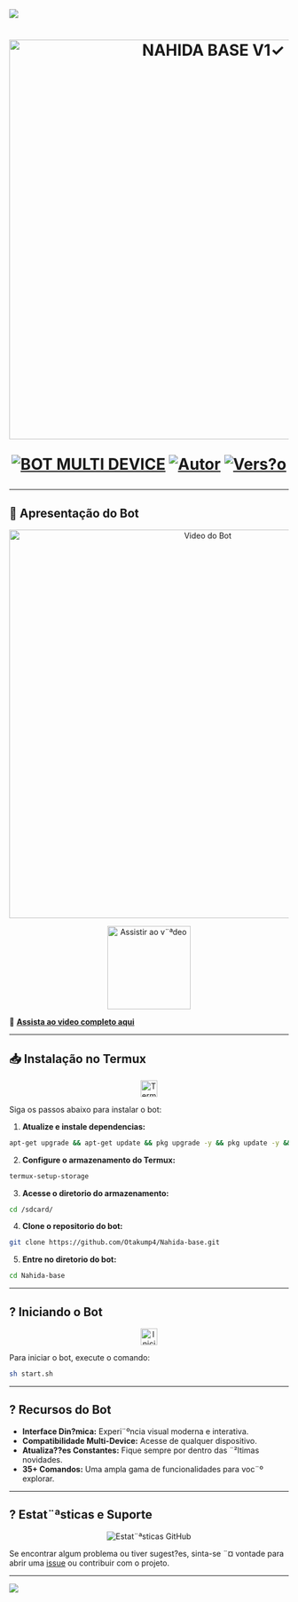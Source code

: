 <img src="https://readme-typing-svg.herokuapp.com/?font=mono&size=30&duration=4000&color=836FFF&center=falso&vCenter=falso&lines=𝐍𝐀𝐇𝐈𝐃𝐀-𝐁𝐀𝐒𝐄-𝐕𝟏✓;𝐁𝐎𝐓+𝐌𝐔𝐋𝐓𝐈+𝐃𝐄𝐕𝐈𝐂𝐄;1000+𝐂𝐎𝐌𝐀𝐍𝐃𝐎𝐒+2025;𝕷𝖚𝖈𝖆𝖘-𝖒𝖔𝖉-𝖉𝖔𝖒𝖎𝖓𝖆✰✰✰✰✰">      

<h1 align="center">
<p>
<img src= "https://zero-two.info/uploads/images/file-1745447805865-948918569.jpeg" alt="NAHIDA BASE V1✓" width="720">
</p>

<p align="center">
<a href="#"><img src="https://img.shields.io/badge/BOT-MULTI--DEVICE-blue?style=for-the-badge" alt="BOT MULTI DEVICE"></a>
<a href="#"><img src="https://img.shields.io/badge/Autor-@lucas_mod_domina-orange?style=for-the-badge&logo=github" alt="Autor"></a>
<a href="#"><img src="https://img.shields.io/badge/Vers?o-V4.0-orange?style=for-the-badge&logo=github" alt="Vers?o"></a>
</p>

---

## 🎥 Apresentação do Bot

<p align="center">
<a href="https://youtu.be/4n_HCLFXAhE?si=alnIqcgCDjBHOlV4" target="_blank">
<img src="https://zero-two.info/uploads/images/file-1745447805865-948918569.jpeg" alt="Video do Bot" width="700">
</a>
</p>

<p align="center">
<a href="https://youtu.be/4n_HCLFXAhE?si=alnIqcgCDjBHOlV4" target="_blank">
<img src="https://zero-two.info/uploads/images/file-1739169354212-382718485.jpeg" alt="Assistir ao v¨ªdeo" width="150">
</a>
</p>

 🔗 **[Assista ao video completo aqui](https://youtu.be/4n_HCLFXAhE?si=alnIqcgCDjBHOlV4)**

---

## 📥 Instalação no Termux

<div align="center">
<img src="https://user-images.githubusercontent.com/108157095/182052725-6568419a-6a9f-490a-85ea-90b94af694fe.png" alt="Termux" height="30">
</div>

Siga os passos abaixo para instalar o bot:

1. **Atualize e instale dependencias:**
 ```bash
 apt-get upgrade && apt-get update && pkg upgrade -y && pkg update -y && pkg install nodejs -y && pkg install nodejs-lts -y && pkg install ffmpeg -y && pkg install wget -y && pkg install git -y
 ```

2. **Configure o armazenamento do Termux:**
 ```bash
 termux-setup-storage
 ```

3. **Acesse o diretorio do armazenamento:**
 ```bash
 cd /sdcard/
 ```

4. **Clone o repositorio do bot:**
 ```bash
 git clone https://github.com/Otakump4/Nahida-base.git
 ```

5. **Entre no diretorio do bot:**
 ```bash
 cd Nahida-base
 ```

---

## ? Iniciando o Bot

<div align="center">
<img src="https://user-images.githubusercontent.com/108157095/182053901-78e4a217-51ba-42a3-8ec5-38ed978ad752.png" alt="Iniciar Bot" height="30">
</div>

Para iniciar o bot, execute o comando:

```bash
sh start.sh
```

---

## ? Recursos do Bot

- **Interface Din?mica:** Experi¨ºncia visual moderna e interativa.
- **Compatibilidade Multi-Device:** Acesse de qualquer dispositivo.
- **Atualiza??es Constantes:** Fique sempre por dentro das ¨²ltimas novidades.
- **35+ Comandos:** Uma ampla gama de funcionalidades para voc¨º explorar.

---

## ? Estat¨ªsticas e Suporte

<div align="center">
<img src="https://github-readme-stats.vercel.app/api?username=Otakump4&show_icons=true&theme=radical" alt="Estat¨ªsticas GitHub">
</div>

Se encontrar algum problema ou tiver sugest?es, sinta-se ¨¤ vontade para abrir uma [issue](https://github.com/Otakump4/Nahida-base/issues) ou contribuir com o projeto.

---

<img src="https://readme-typing-svg.herokuapp.com/?font=mono&size=30&duration=4000&color=00FA9A&center=falso&vCenter=falso&lines=?+???????+??????^-^;@lucas_mod_domina;?????-???-???????????">     
